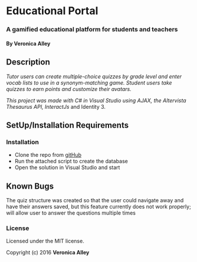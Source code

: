 # Educational Portal

### A gamified educational platform for students and teachers

#### By Veronica Alley

## Description

_Tutor users can create multiple-choice quizzes by grade level and enter vocab lists to use in a synonym-matching game.  Student users take quizzes to earn points and customize their avatars._

_This project was made with C# in Visual Studio using AJAX, the Altervista Thesaurus API, InteractJs_ and Identity 3.

## SetUp/Installation Requirements

### Installation

* Clone the repo from [gitHub](https://github.com/veronica-aubry/educational-portal)
* Run the attached script to create the database
* Open the solution in Visual Studio and start

## Known Bugs

The quiz structure was created so that the user could navigate away and have their answers saved, but this feature currently does not work properly; will allow user to answer the questions multiple times

### License

Licensed under the MIT license.

Copyright (c) 2016 **Veronica Alley**

